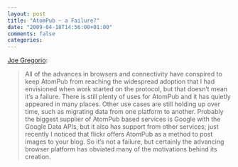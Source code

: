 ```yaml
---
layout: post
title: "AtomPub – a Failure?"
date: "2009-04-18T14:56:00+01:00"
comments: false
categories: 
---
```


<p><a href="http://bitworking.org/news/425/atompub-is-a-failure">Joe Gregorio</a>:</p>

<blockquote>
<p>All of the advances in browsers and connectivity have conspired to keep AtomPub from reaching the widespread adoption that I had envisioned when work started on the protocol, but that doesn&#8217;t mean it&#8217;s a failure. There is still plenty of uses for AtomPub and it has quietly appeared in many places. Other use cases are still holding up over time, such as migrating data from one platform to another. Probably the biggest supplier of AtomPub based services is Google with the Google Data APIs, but it also has support from other services; just recently I noticed that flickr offers AtomPub as a method to post images to your blog. So it&#8217;s not a failure, but certainly the advancing browser platform has obviated many of the motivations behind its creation.</p>
</blockquote>


